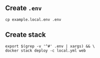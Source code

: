 ## Create `.env`

```shell
cp example.local.env .env
```

## Create stack

```shell
export $(grep -v '^#' .env | xargs) && \
docker stack deploy -c local.yml web
```
